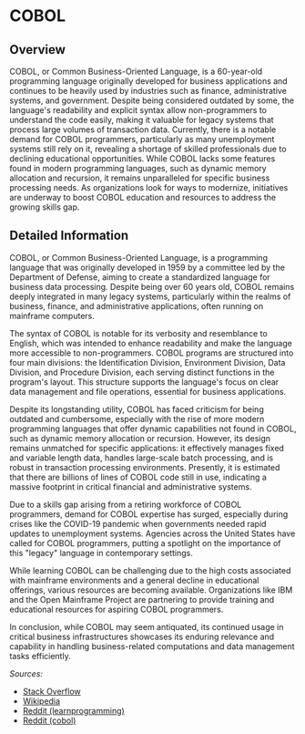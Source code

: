 # COBOL

## Overview

COBOL, or Common Business-Oriented Language, is a 60-year-old programming language originally developed for business applications and continues to be heavily used by industries such as finance, administrative systems, and government. Despite being considered outdated by some, the language's readability and explicit syntax allow non-programmers to understand the code easily, making it valuable for legacy systems that process large volumes of transaction data. Currently, there is a notable demand for COBOL programmers, particularly as many unemployment systems still rely on it, revealing a shortage of skilled professionals due to declining educational opportunities. While COBOL lacks some features found in modern programming languages, such as dynamic memory allocation and recursion, it remains unparalleled for specific business processing needs. As organizations look for ways to modernize, initiatives are underway to boost COBOL education and resources to address the growing skills gap.

## Detailed Information

COBOL, or Common Business-Oriented Language, is a programming language that was originally developed in 1959 by a committee led by the Department of Defense, aiming to create a standardized language for business data processing. Despite being over 60 years old, COBOL remains deeply integrated in many legacy systems, particularly within the realms of business, finance, and administrative applications, often running on mainframe computers.

The syntax of COBOL is notable for its verbosity and resemblance to English, which was intended to enhance readability and make the language more accessible to non-programmers. COBOL programs are structured into four main divisions: the Identification Division, Environment Division, Data Division, and Procedure Division, each serving distinct functions in the program's layout. This structure supports the language's focus on clear data management and file operations, essential for business applications.

Despite its longstanding utility, COBOL has faced criticism for being outdated and cumbersome, especially with the rise of more modern programming languages that offer dynamic capabilities not found in COBOL, such as dynamic memory allocation or recursion. However, its design remains unmatched for specific applications: it effectively manages fixed and variable length data, handles large-scale batch processing, and is robust in transaction processing environments. Presently, it is estimated that there are billions of lines of COBOL code still in use, indicating a massive footprint in critical financial and administrative systems.

Due to a skills gap arising from a retiring workforce of COBOL programmers, demand for COBOL expertise has surged, especially during crises like the COVID-19 pandemic when governments needed rapid updates to unemployment systems. Agencies across the United States have called for COBOL programmers, putting a spotlight on the importance of this "legacy" language in contemporary settings.

While learning COBOL can be challenging due to the high costs associated with mainframe environments and a general decline in educational offerings, various resources are becoming available. Organizations like IBM and the Open Mainframe Project are partnering to provide training and educational resources for aspiring COBOL programmers.

In conclusion, while COBOL may seem antiquated, its continued usage in critical business infrastructures showcases its enduring relevance and capability in handling business-related computations and data management tasks efficiently.

*Sources:*
- [Stack Overflow](https://stackoverflow.blog/2020/04/20/brush-up-your-cobol-why-is-a-60-year-old-language-suddenly-in-demand/)
- [Wikipedia](https://en.wikipedia.org/wiki/COBOL)
- [Reddit (learnprogramming)](https://www.reddit.com/r/learnprogramming/comments/8kf3cb/is_there_any_intrinsic_advantage_of_cobol/)
- [Reddit (cobol)](https://www.reddit.com/r/cobol/comments/kias9h/is_cobol_still_in_use_what_field_is_it_used_for/)

